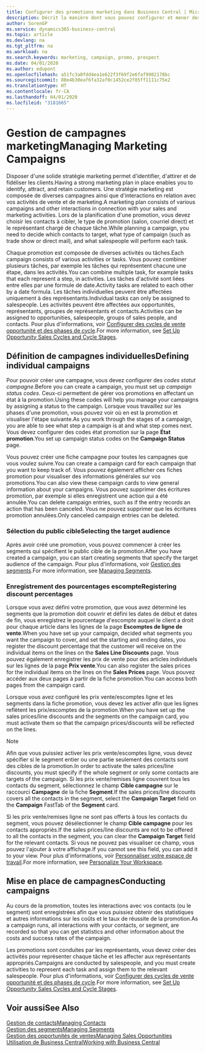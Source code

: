 ```yaml
---
title: Configurer des promotions marketing dans Business Central | Microsoft Docs
description: Décrit la manière dont vous pouvez configurer et mener des promotions marketing dans Business Central afin de vous aider à identifier et attirer des prospects et à fidéliser les clients.
author: SorenGP
ms.service: dynamics365-business-central
ms.topic: article
ms.devlang: na
ms.tgt_pltfrm: na
ms.workload: na
ms.search.keywords: marketing, campaign, promo, prospect
ms.date: 04/01/2020
ms.author: edupont
ms.openlocfilehash: a51fc3a0fdd4ea1e622f3f69f2e6faf9902178bc
ms.sourcegitcommit: 88e4b30eaf6fa32af0c1452ce2f85ff1111c75e2
ms.translationtype: HT
ms.contentlocale: fr-CA
ms.lasthandoff: 04/01/2020
ms.locfileid: "3181665"
---
```

# <a name="managing-marketing-campaigns"></a><span data-ttu-id="3167d-103">Gestion de campagnes marketing</span><span class="sxs-lookup"><span data-stu-id="3167d-103">Managing Marketing Campaigns</span></span>
<span data-ttu-id="3167d-104">Disposer d'une solide stratégie marketing permet d'identifier, d'attirer et de fidéliser les clients.</span><span class="sxs-lookup"><span data-stu-id="3167d-104">Having a strong marketing plan in place enables you to identify, attract, and retain customers.</span></span> <span data-ttu-id="3167d-105">Une stratégie marketing est composée de diverses campagnes ainsi que d'interactions en relation avec vos activités de vente et de marketing.</span><span class="sxs-lookup"><span data-stu-id="3167d-105">A marketing plan consists of various campaigns and other interactions in connection with your sales and marketing activities.</span></span> <span data-ttu-id="3167d-106">Lors de la planification d'une promotion, vous devez choisir les contacts à cibler, le type de promotion (salon, courriel direct) et le représentant chargé de chaque tâche.</span><span class="sxs-lookup"><span data-stu-id="3167d-106">While planning a campaign, you need to decide which contacts to target, what type of campaign (such as trade show or direct mail), and what salespeople will perform each task.</span></span>

<span data-ttu-id="3167d-107">Chaque promotion est composée de diverses activités ou tâches.</span><span class="sxs-lookup"><span data-stu-id="3167d-107">Each campaign consists of various activities or tasks.</span></span> <span data-ttu-id="3167d-108">Vous pouvez combiner plusieurs tâches, par exemple les tâches qui représentent chacune une étape, dans les activités.</span><span class="sxs-lookup"><span data-stu-id="3167d-108">You can combine multiple task, for example tasks that each represent a step, in activities.</span></span> <span data-ttu-id="3167d-109">Les tâches d'activité sont liées entre elles par une formule de date.</span><span class="sxs-lookup"><span data-stu-id="3167d-109">Activity tasks are related to each other by a date formula.</span></span> <span data-ttu-id="3167d-110">Les tâches individuelles peuvent être affectées uniquement à des représentants.</span><span class="sxs-lookup"><span data-stu-id="3167d-110">Individual tasks can only be assigned to salespeople.</span></span> <span data-ttu-id="3167d-111">Les activités peuvent être affectées aux opportunités, représentants, groupes de représentants et contacts.</span><span class="sxs-lookup"><span data-stu-id="3167d-111">Activities can be assigned to opportunities, salespeople, groups of sales people, and contacts.</span></span> <span data-ttu-id="3167d-112">Pour plus d'informations, voir [Configurer des cycles de vente opportunité et des phases de cycle](marketing-how-setup-opportunity-sales-cycles-stages.md).</span><span class="sxs-lookup"><span data-stu-id="3167d-112">For more information, see [Set Up Opportunity Sales Cycles and Cycle Stages](marketing-how-setup-opportunity-sales-cycles-stages.md).</span></span>

## <a name="defining-individual-campaigns"></a><span data-ttu-id="3167d-113">Définition de campagnes individuelles</span><span class="sxs-lookup"><span data-stu-id="3167d-113">Defining individual campaigns</span></span>
<span data-ttu-id="3167d-114">Pour pouvoir créer une campagne, vous devez configurer des *codes statut campagne*.</span><span class="sxs-lookup"><span data-stu-id="3167d-114">Before you can create a campaign, you must set up *campaign status codes*.</span></span> <span data-ttu-id="3167d-115">Ceux-ci permettent de gérer vos promotions en affectant un état à la promotion.</span><span class="sxs-lookup"><span data-stu-id="3167d-115">Using these codes will help you manage your campaigns by assigning a status to the campaign.</span></span> <span data-ttu-id="3167d-116">Lorsque vous travaillez sur les phases d'une promotion, vous pouvez voir où en est la promotion et visualiser l'étape suivante.</span><span class="sxs-lookup"><span data-stu-id="3167d-116">As you work through the stages of a campaign, you are able to see what step a campaign is at and what step comes next.</span></span> <span data-ttu-id="3167d-117">Vous devez configurer des codes état promotion sur la page **État promotion**.</span><span class="sxs-lookup"><span data-stu-id="3167d-117">You set up campaign status codes on the **Campaign Status** page.</span></span>

<span data-ttu-id="3167d-118">Vous pouvez créer une fiche campagne pour toutes les campagnes que vous voulez suivre.</span><span class="sxs-lookup"><span data-stu-id="3167d-118">You can create a campaign card for each campaign that you want to keep track of.</span></span> <span data-ttu-id="3167d-119">Vous pouvez également afficher ces fiches promotion pour visualiser des informations générales sur vos promotions.</span><span class="sxs-lookup"><span data-stu-id="3167d-119">You can also view these campaign cards to view general information about your campaigns.</span></span>
<span data-ttu-id="3167d-120">Vous pouvez supprimer des écritures promotion, par exemple si elles enregistrent une action qui a été annulée.</span><span class="sxs-lookup"><span data-stu-id="3167d-120">You can delete campaign entries, such as if the entry records an action that has been canceled.</span></span> <span data-ttu-id="3167d-121">Vous ne pouvez supprimer que les écritures promotion annulées.</span><span class="sxs-lookup"><span data-stu-id="3167d-121">Only canceled campaign entries can be deleted.</span></span>

### <a name="selecting-the-target-audience"></a><span data-ttu-id="3167d-122">Sélection du public cible</span><span class="sxs-lookup"><span data-stu-id="3167d-122">Selecting the target audience</span></span>
<span data-ttu-id="3167d-123">Après avoir créé une promotion, vous pouvez commencer à créer les segments qui spécifient le public cible de la promotion.</span><span class="sxs-lookup"><span data-stu-id="3167d-123">After you have created a campaign, you can start creating segments that specify the target audience of the campaign.</span></span> <span data-ttu-id="3167d-124">Pour plus d'informations, voir [Gestion des segments](marketing-segments.md).</span><span class="sxs-lookup"><span data-stu-id="3167d-124">For more information, see [Managing Segments](marketing-segments.md).</span></span>

### <a name="registering-discount-percentages"></a><span data-ttu-id="3167d-125">Enregistrement des pourcentages escompte</span><span class="sxs-lookup"><span data-stu-id="3167d-125">Registering discount percentages</span></span>
<span data-ttu-id="3167d-126">Lorsque vous avez défini votre promotion, que vous avez déterminé les segments que la promotion doit couvrir et défini les dates de début et dates de fin, vous enregistrez le pourcentage d'escompte auquel le client a droit pour chaque article dans les lignes de la page **Escomptes de ligne de vente**.</span><span class="sxs-lookup"><span data-stu-id="3167d-126">When you have set up your campaign, decided what segments you want the campaign to cover, and set the starting and ending dates, you register the discount percentage that the customer will receive on the individual items on the lines on the **Sales Line Discounts** page.</span></span> <span data-ttu-id="3167d-127">Vous pouvez également enregistrer les prix de vente pour des articles individuels sur les lignes de la page **Prix vente**.</span><span class="sxs-lookup"><span data-stu-id="3167d-127">You can also register the sales prices for the individual items on the lines on the **Sales Prices** page.</span></span> <span data-ttu-id="3167d-128">Vous pouvez accéder aux deux pages à partir de la fiche promotion.</span><span class="sxs-lookup"><span data-stu-id="3167d-128">You can access both pages from the campaign card.</span></span>

 <span data-ttu-id="3167d-129">Lorsque vous avez configuré les prix vente/escomptes ligne et les segments dans la fiche promotion, vous devez les activer afin que les lignes reflètent les prix/escomptes de la promotion.</span><span class="sxs-lookup"><span data-stu-id="3167d-129">When you have set up the sales prices/line discounts and the segments on the campaign card, you must activate them so that the campaign prices/discounts will be reflected on the lines.</span></span>

> [!NOTE]  
>   <span data-ttu-id="3167d-130">Afin que vous puissiez activer les prix vente/escomptes ligne, vous devez spécifier si le segment entier ou une partie seulement des contacts sont des cibles de la promotion.</span><span class="sxs-lookup"><span data-stu-id="3167d-130">In order to activate the sales prices/line discounts, you must specify if the whole segment or only some contacts are targets of the campaign.</span></span> <span data-ttu-id="3167d-131">Si les prix vente/remises ligne couvrent tous les contacts du segment, sélectionnez le champ **Cible campagne** sur le raccourci **Campagne** de la fiche **Segment**.</span><span class="sxs-lookup"><span data-stu-id="3167d-131">If the sales prices/line discounts covers all the contacts in the segment, select the **Campaign Target** field on the **Campaign** FastTab of the **Segment** card.</span></span>

<span data-ttu-id="3167d-132">Si les prix vente/remises ligne ne sont pas offerts à tous les contacts du segment, vous pouvez désélectionner le champ **Cible campagne** pour les contacts appropriés.</span><span class="sxs-lookup"><span data-stu-id="3167d-132">If the sales prices/line discounts are not to be offered to all the contacts in the segment, you can clear the **Campaign Target** field for the relevant contacts.</span></span> <span data-ttu-id="3167d-133">Si vous ne pouvez pas visualiser ce champ, vous pouvez l'ajouter à votre affichage.</span><span class="sxs-lookup"><span data-stu-id="3167d-133">If you cannot see this field, you can add it to your view.</span></span> <span data-ttu-id="3167d-134">Pour plus d'informations, voir [Personnaliser votre espace de travail](ui-personalization-user.md).</span><span class="sxs-lookup"><span data-stu-id="3167d-134">For more information, see [Personalize Your Workspace](ui-personalization-user.md).</span></span>

## <a name="conducting-campaigns"></a><span data-ttu-id="3167d-135">Mise en place de campagnes</span><span class="sxs-lookup"><span data-stu-id="3167d-135">Conducting campaigns</span></span>
<span data-ttu-id="3167d-136">Au cours de la promotion, toutes les interactions avec vos contacts (ou le segment) sont enregistrées afin que vous puissiez obtenir des statistiques et autres informations sur les coûts et le taux de réussite de la promotion.</span><span class="sxs-lookup"><span data-stu-id="3167d-136">As a campaign runs, all interactions with your contacts, or segment, are recorded so that you can get statistics and other information about the costs and success rates of the campaign.</span></span>

<span data-ttu-id="3167d-137">Les promotions sont conduites par les représentants, vous devez créer des activités pour représenter chaque tâche et les affecter aux représentants appropriés.</span><span class="sxs-lookup"><span data-stu-id="3167d-137">Campaigns are conducted by salespeople, and you must create activities to represent each task and assign them to the relevant salespeople.</span></span> <span data-ttu-id="3167d-138">Pour plus d'informations, voir [Configurer des cycles de vente opportunité et des phases de cycle](marketing-how-setup-opportunity-sales-cycles-stages.md).</span><span class="sxs-lookup"><span data-stu-id="3167d-138">For more information, see [Set Up Opportunity Sales Cycles and Cycle Stages](marketing-how-setup-opportunity-sales-cycles-stages.md).</span></span>

## <a name="see-also"></a><span data-ttu-id="3167d-139">Voir aussi</span><span class="sxs-lookup"><span data-stu-id="3167d-139">See Also</span></span>
[<span data-ttu-id="3167d-140">Gestion de contacts</span><span class="sxs-lookup"><span data-stu-id="3167d-140">Managing Contacts</span></span>](marketing-contacts.md)  
[<span data-ttu-id="3167d-141">Gestion des segments</span><span class="sxs-lookup"><span data-stu-id="3167d-141">Managing Segments</span></span>](marketing-segments.md)  
[<span data-ttu-id="3167d-142">Gestion des opportunités de ventes</span><span class="sxs-lookup"><span data-stu-id="3167d-142">Managing Sales Opportunities</span></span>](marketing-manage-sales-opportunities.md)  
[<span data-ttu-id="3167d-143">Utilisation de Business Central</span><span class="sxs-lookup"><span data-stu-id="3167d-143">Working with Business Central</span></span>](ui-work-product.md)  
